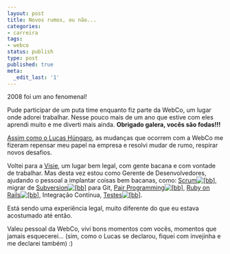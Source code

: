 ```yaml
---
layout: post
title: Novos rumos, ou não...
categories:
- carreira
tags:
- webco
status: publish
type: post
published: true
meta:
  _edit_last: '1'
---
```

2008 foi um ano fenomenal!

Pude participar de um puta time enquanto fiz parte da WebCo, um lugar onde adorei trabalhar. Nesse pouco mais de um ano que estive com eles aprendi muito e me diverti mais ainda. <strong>Obrigado galera, vocês são fodas!!!</strong>

<a href="http://www.makemesimple.com/blog/2009/06/23/sobre-mudancas/">Assim como o Lucas Húngaro</a>, as mudanças que ocorrem com a WebCo me fizeram repensar meu papel na empresa e resolvi mudar de rumo, respirar novos desafios.

Voltei para a <a href="http://visie.com.br">Visie</a>, um lugar bem legal, com gente bacana e com vontade de trabalhar. Mas desta vez estou como Gerente de Desenvolvedores, ajudando o pessoal a implantar coisas bem bacanas, como: <a href="http://sledge.boo-box.com/list/page/U2NydW0rYWdpbGUreHBfIyNfYm94XyMjX3RhZ2dpbmctdG9vbF8jI184Njc=-60" class="bbli">Scrum<img src="http://boo-box.com/bbli" alt="[bb]" class="bbic" /></a>, migrar de <a href="http://sledge.boo-box.com/list/page/U3VidmVyc2lvbl8jI19ib3hfIyNfdGFnZ2luZy10b29sXyMjXzg2Nw==-56" class="bbli">Subversion<img src="http://boo-box.com/bbli" alt="[bb]" class="bbic" /></a> para Git, <a href="http://sledge.boo-box.com/list/page/WFArYWdpbGVfIyNfYm94XyMjX3RhZ2dpbmctdG9vbF8jI184Njc=-52" class="bbli">Pair Programming<img src="http://boo-box.com/bbli" alt="[bb]" class="bbic" /></a>, <a href="http://sledge.boo-box.com/list/page/UnVieStvbitSYWlsc18jI19ib3hfIyNfdGFnZ2luZy10b29sXyMjXzg2Nw==-60" class="bbli">Ruby on Rails<img src="http://boo-box.com/bbli" alt="[bb]" class="bbic" /></a>, Integração Contínua, <a href="http://sledge.boo-box.com/list/page/VGVzdGUrZGUrU29mdHdhcmVfIyNfYm94XyMjX3RhZ2dpbmctdG9vbF8jI184Njc=-64" class="bbli">Testes<img src="http://boo-box.com/bbli" alt="[bb]" class="bbic" /></a>.

Está sendo uma experiência legal, muito diferente do que eu estava acostumado até então.

Valeu pessoal da WebCo, vivi bons momentos com vocês, momentos que jamais esquecerei...
(sim, como o Lucas se declarou, fiquei com invejinha e me declarei também) :)
